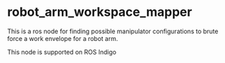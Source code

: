 # robot_arm_workspace_mapper
This is a ros node for finding possible manipulator configurations to brute force a work envelope for a robot arm.

This node is supported on ROS Indigo
